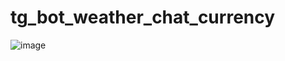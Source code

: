 # tg_bot_weather_chat_currency
![image](https://user-images.githubusercontent.com/97764479/236226516-e3f1e897-2212-4836-b236-fe7b52e98d8b.png)
